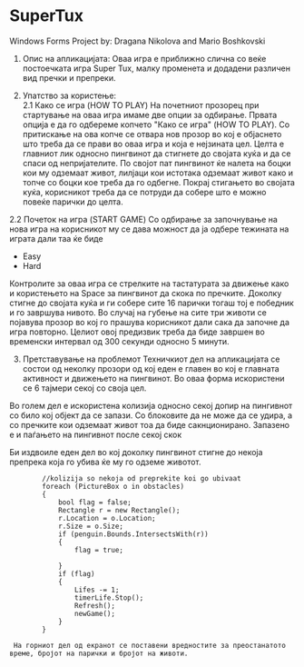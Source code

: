 # SuperTux
Windows Forms Project by: Dragana Nikolova and Mario Boshkovski

1. Опис на апликацијата:
Оваа игра е приближно слична со веќе постоечката игра Super Tux, малку променета и додадени различен вид пречки и препреки.


2. Упатство за користење:\
  2.1 Како се игра (HOW TO PLAY)
  На почетниот прозорец при стартување на оваа игра имаме две опции за одбирање. Првата опција е да го одбереме копчето
  "Како се игра" (HOW TO PLAY). Со притискање на ова копче се отвара нов прозор во кој е објаснето што треба да се прави во оваа игра
  и која е нејзината цел. Целта е главниот лик односно пингвинот да стигнете до својата куќа и да се спаси од непријателите.
  По својот пат пингвинот ќе налета на боцки кои му одземаат живот, лилјаци кои истотака одземаат живот како и топче со боцки кое треба 
  да го одбегне. Покрај стигањето во својата куќа, корисникот треба да се потруди да собере што е можно повеќе парички до целта.
    
  2.2 Почеток на игра (START GAME)
  Со одбирање за започнување на нова игра на корисникот му се дава можност да ја одбере тежината на играта дали таа ќе биде
  - Easy
  - Hard
  
  Контролите за оваа игра се стрелките на тастатурата за движење како и користењето на Space за пингвинот да скока по пречките.
  Доколку стигне до својата куќа и ги собере сите 16 парички тогаш тој е победник и го завршува нивото.
  Во случај на губење на сите три животи се појавува прозор во кој го прашува корисникот дали сака да започне да игра повторно.
  Целиот овој предизвик треба да биде завршен во временски интервал од 300 секунди односно 5 минути. 
  
  
 3. Претставување на проблемот
  Техничкиот дел на апликацијата се состои од неколку прозори од кој еден е главен во кој е главната активност и движењето на пингвинот.
  Во оваа форма искористени се 6 тајмери секој со своја цел. 
  
  Во голем дел е искористена колизија односно секој допир на пингивнот со било кој објект да се запази. Со блоковите да не може да се удира,
  а со пречките кои одземаат живот тоа да биде сакнционирано. Запазено е и паѓањето на пингивнот после секој скок
  
  Би издвоиле еден дел во кој доколку пингвинот стигне до некоја препрека која го убива ќе му го одземе животот.
  
            //kolizija so nekoja od preprekite koi go ubivaat
            foreach (PictureBox o in obstacles)
            {
                bool flag = false;
                Rectangle r = new Rectangle();
                r.Location = o.Location;
                r.Size = o.Size;
                if (penguin.Bounds.IntersectsWith(r))
                {
                    flag = true;

                }
                if (flag)
                {
                    Lifes -= 1;
                    timerLife.Stop();
                    Refresh();
                    newGame();
                }
            }
            
     На горниот дел од екранот се поставени вредностите за преостанатото време, бројот на парички и бројот на животи.
